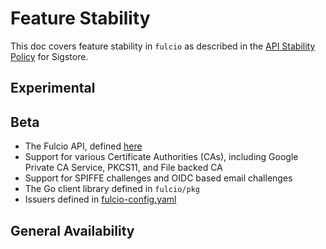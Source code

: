 # Feature Stability

This doc covers feature stability in `fulcio` as described in the [API Stability Policy](https://docs.sigstore.dev/api-stability) for Sigstore.

## Experimental


## Beta
* The Fulcio API, defined [here](https://github.com/sigstore/fulcio/blob/main/pkg/api/client.go)
* Support for various Certificate Authorities (CAs), including Google Private CA Service, PKCS11, and File backed CA
* Support for SPIFFE challenges and OIDC based email challenges
* The Go client library defined in `fulcio/pkg`
* Issuers defined in [fulcio-config.yaml](https://github.com/sigstore/fulcio/blob/main/config/fulcio-config.yaml)

## General Availability
